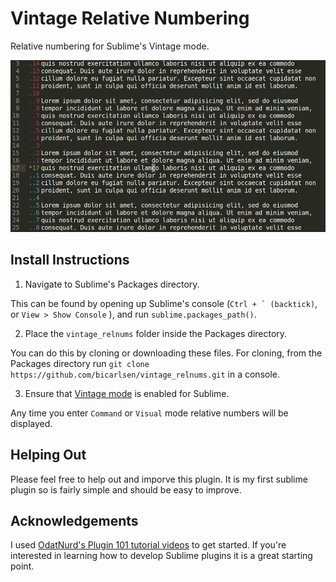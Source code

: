 # Vintage Relative Numbering
Relative numbering for Sublime's Vintage mode.

![Example](example.png)

## Install Instructions

1. Navigate to Sublime's Packages directory. 

This can be found by opening up Sublime's console (``Ctrl + ` (backtick)``, or `View > Show Console` ), and run `sublime.packages_path()`.

2. Place the `vintage_relnums` folder inside the Packages directory. 

You can do this by cloning or downloading these files.
For cloning, from the Packages directory run `git clone https://github.com/bicarlsen/vintage_relnums.git` in a console.

3. Ensure that [Vintage mode](https://www.sublimetext.com/docs/3/vintage.html) is enabled for Sublime.

Any time you enter `Command` or `Visual` mode relative numbers will be displayed.

## Helping Out

Please feel free to help out and imporve this plugin. It is my first sublime plugin so is fairly simple and should be easy to improve.

## Acknowledgements

I used [OdatNurd's Plugin 101 tutorial videos](https://youtube.com/playlist?list=PLGfKZJVuHW91zln4ADyZA3sxGEmq32Wse) to get started. If you're interested in learning how to develop Sublime plugins it is a great starting point.